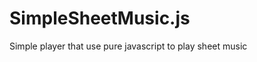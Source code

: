 SimpleSheetMusic.js
===================

Simple player that use pure javascript to play sheet music
